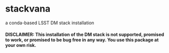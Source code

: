 # stackvana
a conda-based LSST DM stack installation


#### DISCLAIMER: This installation of the DM stack is not supported, promised to work, or promised to be bug free in any way. You use this package at your own risk.
